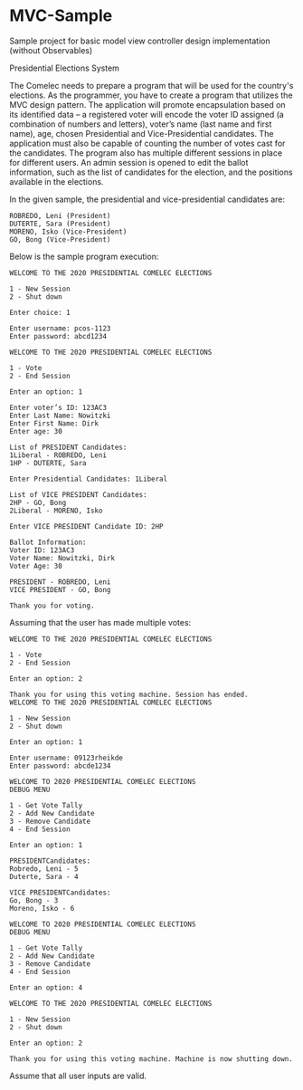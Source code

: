 # MVC-Sample
Sample project for basic model view controller design implementation (without Observables)

Presidential Elections System

The Comelec needs to prepare a program that will be used for the country's elections. As the programmer, you have to create a program that utilizes the MVC design pattern. The application will promote encapsulation based on its identified data – a registered voter will encode the voter ID assigned (a combination of numbers and letters), voter’s name (last name and first name), age, chosen Presidential and Vice-Presidential candidates. The application must also be capable of counting the number of votes cast for the candidates. The program also has multiple different sessions in place for different users. An admin session is opened to edit the ballot information, such as the list of candidates for the election, and the positions available in the elections.

In the given sample, the presidential and vice-presidential candidates are:
	
	ROBREDO, Leni (President)
	DUTERTE, Sara (President)
	MORENO, Isko (Vice-President)
	GO, Bong (Vice-President)

Below is the sample program execution:

	WELCOME TO THE 2020 PRESIDENTIAL COMELEC ELECTIONS

	1 - New Session
	2 - Shut down
	
	Enter choice: 1

	Enter username: pcos-1123
	Enter password: abcd1234
	
	WELCOME TO THE 2020 PRESIDENTIAL COMELEC ELECTIONS

	1 - Vote
	2 - End Session

	Enter an option: 1

	Enter voter’s ID: 123AC3
	Enter Last Name: Nowitzki
	Enter First Name: Dirk
	Enter age: 30

	List of PRESIDENT Candidates:
	1Liberal - ROBREDO, Leni
	1HP - DUTERTE, Sara

	Enter Presidential Candidates: 1Liberal

	List of VICE PRESIDENT Candidates:
	2HP - GO, Bong
	2Liberal - MORENO, Isko

	Enter VICE PRESIDENT Candidate ID: 2HP

	Ballot Information: 
	Voter ID: 123AC3
	Voter Name: Nowitzki, Dirk
	Voter Age: 30

	PRESIDENT - ROBREDO, Leni
	VICE PRESIDENT - GO, Bong

	Thank you for voting.

Assuming that the user has made multiple votes:

	WELCOME TO THE 2020 PRESIDENTIAL COMELEC ELECTIONS

	1 - Vote
	2 - End Session

	Enter an option: 2

	Thank you for using this voting machine. Session has ended.
	WELCOME TO THE 2020 PRESIDENTIAL COMELEC ELECTIONS

	1 - New Session
	2 - Shut down

	Enter an option: 1
	
	Enter username: 09123rheikde
	Enter password: abcde1234

	WELCOME TO 2020 PRESIDENTIAL COMELEC ELECTIONS
	DEBUG MENU

	1 - Get Vote Tally
	2 - Add New Candidate
	3 - Remove Candidate
	4 - End Session

	Enter an option: 1

	PRESIDENTCandidates: 
	Robredo, Leni - 5
	Duterte, Sara - 4

	VICE PRESIDENTCandidates: 
	Go, Bong - 3
	Moreno, Isko - 6

	WELCOME TO 2020 PRESIDENTIAL COMELEC ELECTIONS
	DEBUG MENU

	1 - Get Vote Tally
	2 - Add New Candidate
	3 - Remove Candidate
	4 - End Session

	Enter an option: 4

	WELCOME TO THE 2020 PRESIDENTIAL COMELEC ELECTIONS

	1 - New Session
	2 - Shut down

	Enter an option: 2

	Thank you for using this voting machine. Machine is now shutting down.

Assume that all user inputs are valid.
